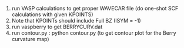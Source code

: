 1. run VASP calculations to get proper WAVECAR file (do one-shot SCF calculations with given KPOINTS)
2. Note that KPOINTs should include Full BZ (ISYM = -1)
3. run vaspberry to get BERRYCURV.dat
4. run contour.py : python contour.py   (to get contour plot for the Berry curvature map)

